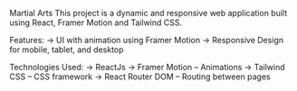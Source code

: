 Martial Arts
This project is a dynamic and responsive web application built using React, Framer Motion and Tailwind CSS.


Features:
→ UI with animation using Framer Motion
→ Responsive Design for mobile, tablet, and desktop


Technologies Used:
→ ReactJs
→ Framer Motion – Animations
→ Tailwind CSS – CSS framework
→ React Router DOM – Routing between pages